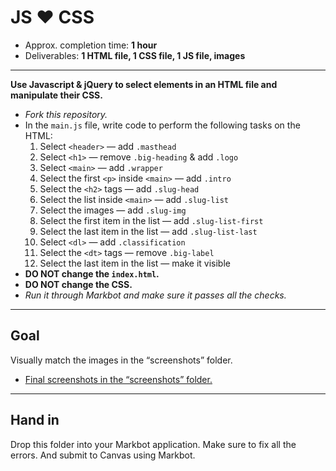 # JS ❤︎ CSS

- Approx. completion time: **1 hour**
- Deliverables: **1 HTML file, 1 CSS file, 1 JS file, images**

---

**Use Javascript & jQuery to select elements in an HTML file and manipulate their CSS.**

- *Fork this repository.*
- In the `main.js` file, write code to perform the following tasks on the HTML:
  1. Select `<header>` — add `.masthead`
  2. Select `<h1>` — remove `.big-heading` & add `.logo`
  3. Select `<main>` — add `.wrapper`
  4. Select the first `<p>` inside `<main>` — add `.intro`
  5. Select the `<h2>` tags — add `.slug-head`
  6. Select the list inside `<main>` — add `.slug-list`
  7. Select the images — add `.slug-img`
  8. Select the first item in the list — add `.slug-list-first`
  9. Select the last item in the list — add `.slug-list-last`
  10. Select `<dl>` — add `.classification`
  11. Select the `<dt>` tags — remove `.big-label`
  12. Select the last item in the list — make it visible
- **DO NOT change the `index.html`.**
- **DO NOT change the CSS.**
- *Run it through Markbot and make sure it passes all the checks.*

---

## Goal

Visually match the images in the “screenshots” folder.

- [Final screenshots in the “screenshots” folder.](screenshots)

---

## Hand in

Drop this folder into your Markbot application. Make sure to fix all the errors. And submit to Canvas using Markbot.
